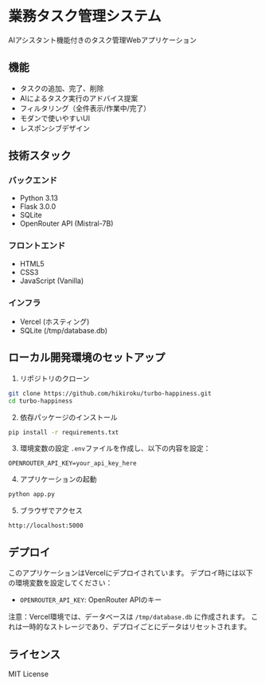 # 業務タスク管理システム

AIアシスタント機能付きのタスク管理Webアプリケーション

## 機能

- タスクの追加、完了、削除
- AIによるタスク実行のアドバイス提案
- フィルタリング（全件表示/作業中/完了）
- モダンで使いやすいUI
- レスポンシブデザイン

## 技術スタック

### バックエンド
- Python 3.13
- Flask 3.0.0
- SQLite
- OpenRouter API (Mistral-7B)

### フロントエンド
- HTML5
- CSS3
- JavaScript (Vanilla)

### インフラ
- Vercel (ホスティング)
- SQLite (/tmp/database.db)

## ローカル開発環境のセットアップ

1. リポジトリのクローン
```bash
git clone https://github.com/hikiroku/turbo-happiness.git
cd turbo-happiness
```

2. 依存パッケージのインストール
```bash
pip install -r requirements.txt
```

3. 環境変数の設定
`.env`ファイルを作成し、以下の内容を設定：
```
OPENROUTER_API_KEY=your_api_key_here
```

4. アプリケーションの起動
```bash
python app.py
```

5. ブラウザでアクセス
```
http://localhost:5000
```

## デプロイ

このアプリケーションはVercelにデプロイされています。
デプロイ時には以下の環境変数を設定してください：

- `OPENROUTER_API_KEY`: OpenRouter APIのキー

注意：Vercel環境では、データベースは `/tmp/database.db` に作成されます。
これは一時的なストレージであり、デプロイごとにデータはリセットされます。

## ライセンス

MIT License
